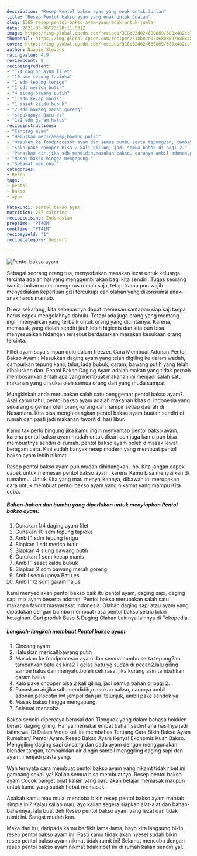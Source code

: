 ```yaml
---
description: "Resep Pentol bakso ayam yang enak Untuk Jualan"
title: "Resep Pentol bakso ayam yang enak Untuk Jualan"
slug: 1365-resep-pentol-bakso-ayam-yang-enak-untuk-jualan
date: 2021-03-30T23:20:11.631Z
image: https://img-global.cpcdn.com/recipes/318b02d024680869/680x482cq70/pentol-bakso-ayam-foto-resep-utama.jpg
thumbnail: https://img-global.cpcdn.com/recipes/318b02d024680869/680x482cq70/pentol-bakso-ayam-foto-resep-utama.jpg
cover: https://img-global.cpcdn.com/recipes/318b02d024680869/680x482cq70/pentol-bakso-ayam-foto-resep-utama.jpg
author: Nannie Stevens
ratingvalue: 4.9
reviewcount: 8
recipeingredient:
- "1/4 daging ayam filet"
- "10 sdm tepung tapioka"
- "1 sdm tepung terigu"
- "1 sdt merica butir"
- "4 siung bawang putih"
- "1 sdm kecap manis"
- "1 saset kaldu bubuk"
- "2 sdm bawang merah goreng"
- "secukupnya Batu es"
- "1/2 sdm garam halus"
recipeinstructions:
- "Cincang ayam"
- "Haluskan merica&amp;bawang putih"
- "Masukan ke foodprocesor ayam dan semua bumbu serta tepung2an, tambahkan batu es kira2 1 gelas batu yg sudah di pecah2.lalu giling sampe halus dan menyatu.boleh cek rasa, jika kurang asin tambahkan garam halus."
- "Kalo pake chooper bisa 2 kali giling, jadi semua bahan di bagi 2."
- "Panaskan air,jika sdh mendidih,masukan bakso, caranya ambil adonan,pelocotin lwt jempol dan jari telunjuk, ambil pake sendok ya."
- "Masak bakso hingga mengapung."
- "Selamat mencoba."
categories:
- Resep
tags:
- pentol
- bakso
- ayam

katakunci: pentol bakso ayam 
nutrition: 267 calories
recipecuisine: Indonesian
preptime: "PT40M"
cooktime: "PT41M"
recipeyield: "1"
recipecategory: Dessert

---
```



![Pentol bakso ayam](https://img-global.cpcdn.com/recipes/318b02d024680869/680x482cq70/pentol-bakso-ayam-foto-resep-utama.jpg)

Sebagai seorang orang tua, menyediakan masakan lezat untuk keluarga tercinta adalah hal yang menggembirakan bagi kita sendiri. Tugas seorang  wanita bukan cuma mengurus rumah saja, tetapi kamu pun wajib menyediakan keperluan gizi tercukupi dan olahan yang dikonsumsi anak-anak harus mantab.

Di era  sekarang, kita sebenarnya dapat memesan santapan siap saji tanpa harus capek mengolahnya dahulu. Tetapi ada juga orang yang memang ingin menyajikan yang terbaik untuk orang yang dicintainya. Karena, memasak yang diolah sendiri jauh lebih higienis dan kita pun bisa menyesuaikan hidangan tersebut berdasarkan masakan kesukaan orang tercinta. 

Fillet ayam saya simpan dulu dalam freezer. Cara Membuat Adonan Pentol Bakso Ayam : Masukkan daging ayam yang telah digiling ke dalam wadah, campurkan tepung kanji, telur, lada bubuk, garam, bawang putih yang telah dihaluskan dan. Pentol Bakso Daging Ayam adalah makan yang tidak pernah membosankan entah apa yang membuat makanan ini menjadi salah satu makanan yang di sukai oleh semua orang dari yang muda sampai.

Mungkinkah anda merupakan salah satu penggemar pentol bakso ayam?. Asal kamu tahu, pentol bakso ayam adalah makanan khas di Indonesia yang sekarang digemari oleh orang-orang dari hampir setiap daerah di Nusantara. Kita bisa menghidangkan pentol bakso ayam buatan sendiri di rumah dan pasti jadi makanan favorit di hari libur.

Kamu tak perlu bingung jika kamu ingin menyantap pentol bakso ayam, karena pentol bakso ayam mudah untuk dicari dan juga kamu pun bisa membuatnya sendiri di rumah. pentol bakso ayam boleh dimasak lewat beragam cara. Kini sudah banyak resep modern yang membuat pentol bakso ayam lebih nikmat.

Resep pentol bakso ayam pun mudah dihidangkan, lho. Kita jangan capek-capek untuk memesan pentol bakso ayam, karena Kamu bisa menyajikan di rumahmu. Untuk Kita yang mau menyajikannya, dibawah ini merupakan cara untuk membuat pentol bakso ayam yang nikamat yang mampu Kita coba.

<!--inarticleads1-->

##### Bahan-bahan dan bumbu yang diperlukan untuk menyiapkan Pentol bakso ayam:

1. Gunakan 1/4 daging ayam filet
1. Gunakan 10 sdm tepung tapioka
1. Ambil 1 sdm tepung terigu
1. Siapkan 1 sdt merica butir
1. Siapkan 4 siung bawang putih
1. Gunakan 1 sdm kecap manis
1. Ambil 1 saset kaldu bubuk
1. Siapkan 2 sdm bawang merah goreng
1. Ambil secukupnya Batu es
1. Ambil 1/2 sdm garam halus


Kami menyediakan pentol bakso baik itu pentol ayam, daging sapi, daging sapi mix ayam beserta adonan. Pentol bakso merupakan salah satu makanan favorit masyarakat Indonesia. Olahan daging sapi atau ayam yang dipadukan dengan bumbu membuat rasa pentol bakso selalu bikin ketagihan. Cari produk Baso &amp; Daging Olahan Lainnya lainnya di Tokopedia. 

<!--inarticleads2-->

##### Langkah-langkah membuat Pentol bakso ayam:

1. Cincang ayam
1. Haluskan merica&amp;bawang putih
1. Masukan ke foodprocesor ayam dan semua bumbu serta tepung2an, tambahkan batu es kira2 1 gelas batu yg sudah di pecah2.lalu giling sampe halus dan menyatu.boleh cek rasa, jika kurang asin tambahkan garam halus.
1. Kalo pake chooper bisa 2 kali giling, jadi semua bahan di bagi 2.
1. Panaskan air,jika sdh mendidih,masukan bakso, caranya ambil adonan,pelocotin lwt jempol dan jari telunjuk, ambil pake sendok ya.
1. Masak bakso hingga mengapung.
1. Selamat mencoba.


Bakso sendiri dipercaya berasal dari Tiongkok yang dalam bahasa hokkien berarti daging giling. Hanya memakai empat bahan sederhana hasilnya jadi istimewa. Di Dalam Video kali ini membahas Tentang Cara Bikin Bakso Ayam Rumahan/ Pentol Ayam. Resep Bakso Ayam Kenyal Ekonomis Kuah Bakso. Menggiling daging sapi cincang dan dada ayam dengan menggunakan blender tangan, tambahklan air dingin sambil menggiling daging sapi dan ayam, menjadi pasta yang. 

Wah ternyata cara membuat pentol bakso ayam yang nikamt tidak ribet ini gampang sekali ya! Kalian semua bisa membuatnya. Resep pentol bakso ayam Cocok banget buat kalian yang baru akan belajar memasak maupun untuk kamu yang sudah hebat memasak.

Apakah kamu mau mulai mencoba bikin resep pentol bakso ayam mantab simple ini? Kalau kalian mau, ayo kalian segera siapkan alat-alat dan bahan-bahannya, lalu buat deh Resep pentol bakso ayam yang lezat dan tidak rumit ini. Sangat mudah kan. 

Maka dari itu, daripada kamu berfikir lama-lama, hayo kita langsung bikin resep pentol bakso ayam ini. Pasti kamu tiidak akan nyesel sudah bikin resep pentol bakso ayam nikmat tidak rumit ini! Selamat mencoba dengan resep pentol bakso ayam nikmat tidak ribet ini di rumah kalian sendiri,ya!.


